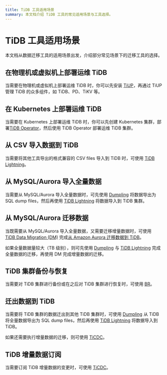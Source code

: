 ```yaml
---
title: TiDB 工具适用场景
summary: 本文档介绍 TiDB 工具的常见适用场景与工具选择。
---
```


# TiDB 工具适用场景

本文档从数据迁移工具的适用场景出发，介绍部分常见场景下的迁移工具的选择。

## 在物理机或虚拟机上部署运维 TiDB

当需要在物理机或虚拟机上部署运维 TiDB 时，你可以先安装 [TiUP](/tiup/tiup-overview.md)，再通过 TiUP 管理 TiDB 的众多组件，如 TiDB、PD、TiKV 等。

## 在 Kubernetes 上部署运维 TiDB

当需要在 Kubernetes 上部署运维 TiDB 时，你可以先创建 Kubernetes 集群，部署[TiDB Operator](https://docs.pingcap.com/zh/tidb-in-kubernetes/stable)，然后使用 TiDB Operator 部署运维 TiDB 集群。

## 从 CSV 导入数据到 TiDB

当需要将其他工具导出的格式兼容的 CSV files 导入到 TiDB 时，可使用 [TiDB Lightning](/tidb-lightning/tidb-lightning-overview.md)。

## 从 MySQL/Aurora 导入全量数据

当需要从 MySQL/Aurora 导入全量数据时，可先使用 [Dumpling](/dumpling-overview.md) 将数据导出为 SQL dump files，然后再使用 [TiDB Lightning](/tidb-lightning/tidb-lightning-overview.md) 将数据导入到 TiDB 集群。

## 从 MySQL/Aurora 迁移数据

当既需要从 MySQL/Aurora 导入全量数据，又需要迁移增量数据时，可使用 [TiDB Data Migration (DM)](/dm/dm-overview.md) 完成[从 Amazon Aurora 迁移数据到 TiDB](/migrate-aurora-to-tidb.md)。

如果全量数据量较大（TB 级别），则可先使用 [Dumpling](/dumpling-overview.md) 与 [TiDB Lightning](/tidb-lightning/tidb-lightning-overview.md) 完成全量数据的迁移，再使用 DM 完成增量数据的迁移。

## TiDB 集群备份与恢复

当需要对 TiDB 集群进行备份或在之后对 TiDB 集群进行恢复时，可使用 [BR](/br/backup-and-restore-overview.md)。

## 迁出数据到 TiDB

当需要将 TiDB 集群的数据迁出到其他 TiDB 集群时，可使用 [Dumpling](/dumpling-overview.md) 从 TiDB 将全量数据导出为 SQL dump files，然后再使用 [TiDB Lightning](/tidb-lightning/tidb-lightning-overview.md) 将数据导入到 TiDB。

如果还需要执行增量数据的迁移，则可使用 [TiCDC](/ticdc/ticdc-overview.md)。

## TiDB 增量数据订阅

当需要订阅 TiDB 增量数据的变更时，可使用 [TiCDC](/ticdc/ticdc-overview.md)。
